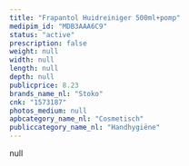 ```yaml
---
title: "Frapantol Huidreiniger 500ml+pomp"
medipim_id: "MDB3AAA6C9"
status: "active"
prescription: false
weight: null
width: null
length: null
depth: null
publicprice: 8.23
brands_name_nl: "Stoko"
cnk: "1573187"
photos_medium: null
apbcategory_name_nl: "Cosmetisch"
publiccategory_name_nl: "Handhygiëne"
---
```

null
